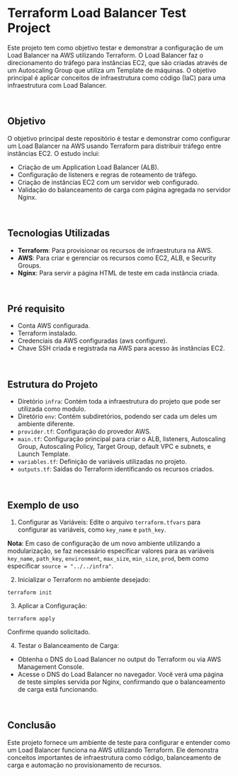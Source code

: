 
# Terraform Load Balancer Test Project

Este projeto tem como objetivo testar e demonstrar a configuração de um Load Balancer na AWS utilizando Terraform. O Load Balancer faz o direcionamento do tráfego para instâncias EC2, que são criadas através de um Autoscaling Group que utiliza um Template de máquinas. O objetivo principal é aplicar conceitos de infraestrutura como código (IaC) para uma infraestrutura com Load Balancer.

</br>

## Objetivo

O objetivo principal deste repositório é testar e demonstrar como configurar um Load Balancer na AWS usando Terraform para distribuir tráfego entre instâncias EC2. O estudo inclui:

- Criação de um Application Load Balancer (ALB).
- Configuração de listeners e regras de roteamento de tráfego.
- Criação de instâncias EC2 com um servidor web configurado.
- Validação do balanceamento de carga com página agregada no servidor Nginx.


</br>

## Tecnologias Utilizadas

- **Terraform**: Para provisionar os recursos de infraestrutura na AWS.
- **AWS**: Para criar e gerenciar os recursos como EC2, ALB, e Security Groups.
- **Nginx**: Para servir a página HTML de teste em cada instância criada.


</br>

## Pré requisito

- Conta AWS configurada.
- Terraform instalado.
- Credenciais da AWS configuradas (aws configure).
- Chave SSH criada e registrada na AWS para acesso às instâncias EC2.


<br>

## Estrutura do Projeto

- Diretório `infra`: Contém toda a infraestrutura do projeto que pode ser utilizada como modulo.
- Diretório `env`: Contém subdiretórios, podendo ser cada um deles um ambiente diferente.
- `provider.tf`: Configuração do provedor AWS.
- `main.tf`: Configuração principal para criar o ALB, listeners, Autoscaling Group, Autoscaling Policy, Target Group, default VPC e subnets, e Launch Template.
- `variables.tf`: Definição de variáveis utilizadas no projeto.
- `outputs.tf`: Saídas do Terraform identificando os recursos criados.


<br>

## Exemplo de uso

1. Configurar as Variáveis:
Edite o arquivo `terraform.tfvars` para configurar as variáveis, como `key_name` e `path_key`.

**Nota**: Em caso de configuração de um novo ambiente utilizando a modularização, se faz necessário especificar valores para as variáveis `key_name`, `path_key`, `environment`, `max_size`, `min_size`, `prod`, bem como especificar `source = "../../infra"`.


2. Inicializar o Terraform no ambiente desejado:
```
terraform init
```

3. Aplicar a Configuração:
```
terraform apply
```
Confirme quando solicitado.

4. Testar o Balanceamento de Carga:
- Obtenha o DNS do Load Balancer no output do Terraform ou via AWS Management Console.
- Acesse o DNS do Load Balancer no navegador. Você verá uma página de teste simples servida por Nginx, confirmando que o balanceamento de carga está funcionando.

<br>

## Conclusão
Este projeto fornece um ambiente de teste para configurar e entender como um Load Balancer funciona na AWS utilizando Terraform. Ele demonstra conceitos importantes de infraestrutura como código, balanceamento de carga e automação no provisionamento de recursos.